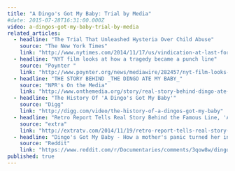 ```yaml
---
title: "A Dingo's Got My Baby: Trial by Media"
#date: 2015-07-28T16:31:00.000Z
video: a-dingos-got-my-baby-trial-by-media
related_articles:
  - headline: "The Trial That Unleashed Hysteria Over Child Abuse"
    source: "The New York Times"
    link: "http://www.nytimes.com/2014/11/17/us/vindication-at-last-for-a-woman-scorned-by-australias-news-media.html"
  - headline: "NYT film looks at how a tragedy became a punch line"
    source: "Poynter "
    link: "http://www.poynter.org/news/mediawire/282457/nyt-film-looks-at-how-a-tragedy-became-a-punch-line/"
  - headline: "THE STORY BEHIND _THE DINGO ATE MY BABY_"
    source: "NPR's On the Media"
    link: "http://www.onthemedia.org/story/real-story-behind-dingo-ate-my-baby/"
  - headline: "The History Of 'A Dingo's Got My Baby'"
    source: "Digg"
    link: "http://digg.com/video/the-history-of-a-dingos-got-my-baby"
  - headline: "Retro Report Tells Real Story Behind the Famous Line, 'A Dingo's Got My Baby'"
    source: "extra"
    link: "http://extratv.com/2014/11/19/retro-report-tells-real-story-behind-the-famous-line-a-dingos-got-my-baby/"
  - headline: "Dingo's Got My Baby - How a mother's panic turned her into a joke "
    source: "Reddit"
    link: "https://www.reddit.com/r/Documentaries/comments/3qow8w/dingos_got_my_baby_2014_how_a_mothers_panic/"
published: true
---
```


